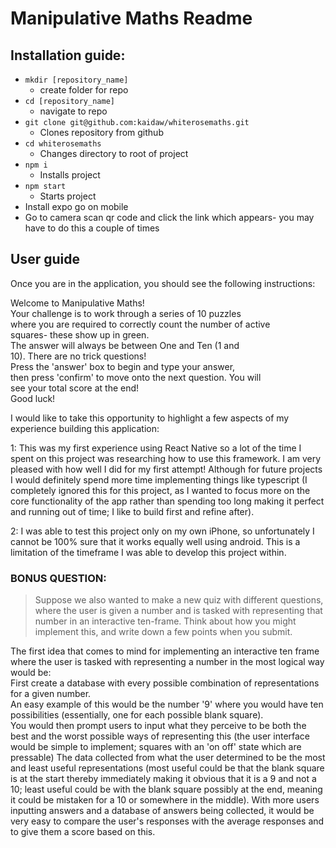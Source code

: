# Manipulative Maths Readme

## Installation guide:

- `mkdir [repository_name]`
  - create folder for repo
- `cd [repository_name]`
  - navigate to repo
- `git clone git@github.com:kaidaw/whiterosemaths.git`
  - Clones repository from github
- `cd whiterosemaths`
  - Changes directory to root of project
- `npm i`
  - Installs project
- `npm start`
  - Starts project
- Install expo go on mobile
- Go to camera scan qr code and click the link which appears- you may have to do this a couple of times


<h2>User guide</h2>

Once you are in the application, you should see the following instructions:

 <p>
Welcome to Manipulative Maths! <br/>
Your challenge is to work through a series of 10 puzzles <br/>
where you are required to correctly count the number of active <br/>
squares- these show up in green.  <br/>
The answer will always be between One and Ten (1 and <br/>
10). There are no trick questions!  <br/>
Press the 'answer' box to begin and type your answer, <br/>
then press 'confirm' to move onto the next question. You will <br/>
see your total score at the end!  <br/>
Good luck!
 </p>
  
  <p>
  I would like to take this opportunity to highlight a few aspects of my experience building this application: <br/>
  
  1: This was my first experience using React Native so a lot of the time I spent on this project was researching
  how to use this framework. I am very pleased with how well I did for my first attempt! Although for future projects
  I would definitely spend more time implementing things like typescript (I completely ignored this for this project,
  as I wanted to focus more on the core functionality of the app rather than spending too long making it perfect and
  running out of time; I like to build first and refine after). <br/>
  
  2: I was able to test this project only on my own iPhone, so unfortunately I cannot be 100% sure that it works equally well
  using android. This is a limitation of the timeframe I was able to develop this project within. <br/>

  </P>
  
  <h3>BONUS QUESTION:</h3>
  
  
  > Suppose we also wanted to make a new quiz with different questions,
  where the user is given a number and is tasked with representing that
  number in an interactive ten-frame. Think about how you might implement this,
  and write down a few points when you submit.
  
  <p>
  The first idea that comes to mind for implementing an interactive ten frame where the user is
  tasked with representing a number in the most logical way would be: <br/>
  First create a database with every possible combination of representations for a given number. <br/>
  An easy example of this would be the number '9' where you would have ten possibilities
  (essentially, one for each possible blank square). <br/>
  You would then prompt users to input what they perceive to be both the best and the worst possible ways of
  representing this (the user interface would be simple to implement; squares with an 'on off' state which are pressable)
  The data collected from what the user determined to be the most and least useful representations (most useful could be that the blank
  square is at the start thereby immediately making it obvious that it is a 9 and not a 10; least useful could be with the blank square
  possibly at the end, meaning it could be mistaken for a 10 or somewhere in the middle). With more users inputting answers and
  a database of answers being collected, it would be very easy to compare the user's responses with the average responses
  and to give them a score based on this.
  </P>
